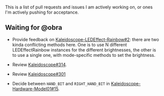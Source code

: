 This is a list of pull requests and issues I am actively working on, or ones I'm
actively pushing for acceptance.

## Waiting for @obra

* Provide feedback on [Kaleidoscope-LEDEffect-Rainbow#2][kaleidoscope-ledeffect-rainbow/2]: there
  are two kinda conflicting methods here. One is to use N different
  LEDEffectRainbow instances for the different brightnesses, the other is to use
  a single one, with mode-specific methods to set the brightness.

  [kaleidoscope-ledeffect-rainbow/2]: https://github.com/keyboardio/Kaleidoscope-LEDEffect-Rainbow/pull/2

* Review [Kaleidoscope#314][kaleidoscope/314].

  [kaleidoscope/314]: https://github.com/keyboardio/Kaleidoscope/pull/314

* Review [Kaleidoscope#301][kaleidoscope/301]

  [kaleidoscope/301]: https://github.com/keyboardio/Kaleidoscope/pull/301

* Decide between `HAND_BIT` and `RIGHT_HAND_BIT` in [Kaleidoscope-Hardware-Model01#15][kaleidoscope-hardware-model01/15].

  [kaleidoscope-hardware-model01/15]: https://github.com/keyboardio/Kaleidoscope-Hardware-Model01/pull/15
